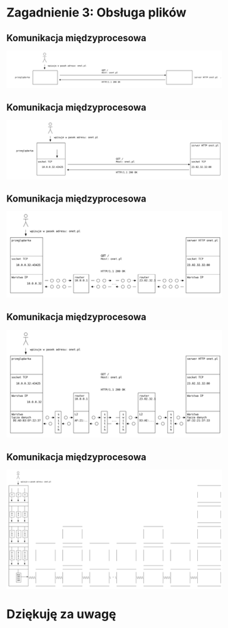 # Zagadnienie 3: Obsługa plików

## Komunikacja międzyprocesowa

![](assets/1.anim.svg)

## Komunikacja międzyprocesowa

![](assets/2.anim.svg)

## Komunikacja międzyprocesowa

![](assets/3.anim.svg)

## Komunikacja międzyprocesowa

![](assets/4.anim.svg)

## Komunikacja międzyprocesowa
![](assets/5.anim.svg)

# Dziękuję za uwagę

